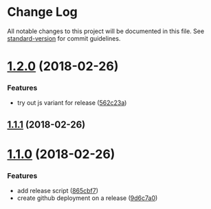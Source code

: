 # Change Log

All notable changes to this project will be documented in this file. See [standard-version](https://github.com/conventional-changelog/standard-version) for commit guidelines.

<a name="1.2.0"></a>
# [1.2.0](https://github.com/fritz-c/github-webhook/compare/v1.1.1...v1.2.0) (2018-02-26)


### Features

* try out js variant for release ([562c23a](https://github.com/fritz-c/github-webhook/commit/562c23a))



<a name="1.1.1"></a>
## [1.1.1](https://github.com/fritz-c/github-webhook/compare/v1.1.0...v1.1.1) (2018-02-26)



<a name="1.1.0"></a>
# [1.1.0](https://github.com/fritz-c/github-webhook/compare/v0.1.0...v1.1.0) (2018-02-26)


### Features

* add release script ([865cbf7](https://github.com/fritz-c/github-webhook/commit/865cbf7))
* create github deployment on a release ([9d6c7a0](https://github.com/fritz-c/github-webhook/commit/9d6c7a0))
